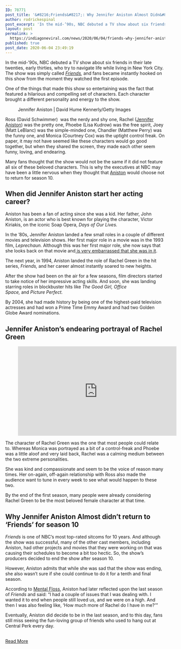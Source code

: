 ```yaml
---
ID: 78771
post_title: '&#8216;Friends&#8217;: Why Jennifer Aniston Almost Didn&#8217;t Return For Season 10'
author: rodrickespinal
post_excerpt: 'In the mid-’90s, NBC debuted a TV show about six friends in their late twenties, early thirties, who try to navigate life while living in New York City. The show was simply called Friends, and fans became instantly hooked on this show from the moment they watched the first episode. One of the things that made&hellip;'
layout: post
permalink: >
  https://indiagoneviral.com/news/2020/06/04/friends-why-jennifer-aniston-almost-didnt-return-for-season-10/78771/rodrickespinal/
published: true
post_date: 2020-06-04 23:49:19
---
```

<article id="spt-initial-article">
    <div>
      <div id="spt-initial-content">
        
<p>In the mid-’90s, NBC debuted a TV show about six friends in their late twenties, early thirties, who try to navigate life while living in New York City. The show was simply called <em><a href="https://www.cheatsheet.com/entertainment/will-the-friends-reunion-lead-the-way-to-a-reboot.html/">Friends</a>, </em>and fans became instantly hooked on this show from the moment they watched the first episode.</p>



<p>One of the things that made this show so entertaining was the fact that featured a hilarious and compelling set of characters. Each character brought a different personality and energy to the show. </p>



<figure><img alt="" data-cs_img_height="692" data-cs_img_width="1024" data-src="https://www.cheatsheet.com/wp-content/uploads/2020/06/Jennifer-Aniston.jpg?x53037" id="Jennifer-Aniston" src="data:image/gif;base64,R0lGODlhAQABAAAAACH5BAEKAAEALAAAAAABAAEAAAICTAEAOw=="></img><figcaption>Jennifer Aniston | David Hume Kennerly/Getty Images</figcaption></figure><p>Ross (David Schwimmer)  was the nerdy and shy one, Rachel (<a href="https://www.cheatsheet.com/tag/jennifer-aniston/">Jennifer Aniston</a>) was the pretty one, Phoebe (Lisa Kudrow) was the free spirit, Joey (Matt LeBlanc) was the simple-minded one, Chandler (Matthew Perry) was the funny one, and Monica (Courtney Cox) was the uptight control freak. On paper, it may not have seemed like these characters would go good together, but when they shared the screen, they made each other seem funny, loving, and endearing.</p>



<p>Many fans thought that the show would not be the same if it did not feature all six of these beloved characters. This is why the executives at NBC may have been a little nervous when they thought that <a href="https://www.cheatsheet.com/entertainment/jennifer-anistons-net-worth-and-how-much-she-still-makes-from-friends.html/">Aniston</a> would choose not to return for season 10.</p>



<h2>When did Jennifer Aniston start her acting career?</h2>



<figure><div>
<blockquote data-instgrm-captioned="" data-instgrm-permalink="https://www.instagram.com/p/B8cPQLjBdYY/?utm_source=ig_embed&utm_campaign=loading" data-instgrm-version="12"></blockquote>
</div></figure><p>Aniston has been a fan of acting since she was a kid. Her father, John Aniston, is an actor who is best known for playing the character, Victor Kiriakis, on the iconic Soap Opera, <em>Days of Our Lives.</em></p>



<p>In the ’80s, Jennifer Aniston landed a few small roles in a couple of different movies and television shows. Her first major role in a movie was in the 1993 film, <em>Leprechaun. </em>Although this was her first major role, she now says that she looks back on that movie and<a href="https://www.independent.ie/entertainment/movies/movie-news/jennifer-aniston-tells-of-mortifying-moment-fiance-justin-theroux-stumbled-across-her-first-film-leprechaun-30763437.html" target="_blank" rel="noopener noreferrer"> is very embarrassed that she was in it</a>.</p>



<p>The next year, in 1994, Aniston landed the role of Rachel Green in the hit series, <em>Friends, </em>and her career almost instantly soared to new heights.</p>



<p>After the show had been on the air for a few seasons, film directors started to take notice of her impressive acting skills. And soon, she was landing starring roles in blockbuster hits like <em>The Good Girl, Office Space, </em>and <em>Picture Perfect.</em></p>



<p>By 2004, she had made history by being one of the highest-paid television actresses and had won a Prime Time Emmy Award and had two Golden Globe Award nominations.</p>



<h2>Jennifer Aniston’s endearing portrayal of Rachel Green</h2>



<figure><p>
<iframe allow="accelerometer; autoplay; encrypted-media; gyroscope; picture-in-picture" allowfullscreen="" frameborder="0" height="281" src="https://www.youtube.com/embed/YNLngwbXD_o?feature=oembed" title="Friends _ Top Funny Moments _ Rachel Green _ Season 1" width="500"></iframe>
</p></figure><p>The character of Rachel Green was the one that most people could relate to. Whereas Monica was portrayed as a bit of a control-freak and Phoebe was a little aloof and very laid back, Rachel was a calming medium between the two extreme personalities. </p>



<p>She was kind and compassionate and seem to be the voice of reason many times. Her on-again, off-again relationship with Ross also made the audience want to tune in every week to see what would happen to these two.</p>



<p>By the end of the first season, many people were already considering Rachel Green to be the most beloved female character at that time.</p>



<h2>Why Jennifer Aniston Almost didn’t return to ‘Friends’ for season 10</h2>



<figure><div>
<blockquote data-instgrm-captioned="" data-instgrm-permalink="https://www.instagram.com/p/B82FMKcBKHL/?utm_source=ig_embed&utm_campaign=loading" data-instgrm-version="12"></blockquote>
</div></figure><p><em>Friends </em>is one of NBC’s most top-rated sitcoms for 10 years. And although the show was successful, many of the other cast members, including Aniston, had other projects and movies that they were working on that was causing their schedules to become a bit too hectic. So, the show’s producers decided to end the show after season 10.</p>



<p>However, Aniston admits that while she was sad that the show was ending, she also wasn’t sure if she could continue to do it for a tenth and final season.</p>



<p>According to <a href="https://www.mentalfloss.com/article/56565/25-things-you-might-not-know-about-friends" target="_blank" rel="noopener noreferrer">Mental Floss</a>, Aniston had later reflected upon the last season of <em>Friends </em>and said: “I had a couple of issues that I was dealing with. I wanted it to end when people still loved us, and we were on a high. And then I was also feeling like, ‘How much more of Rachel do I have in me?'”</p>



<p>Eventually, Aniston did decide to be in the last season, and to this day, fans still miss seeing the fun-loving group of friends who used to hang out at Central Perk every day.</p>
      </div>  
    </div>
  </article><br/><a href="https://www.cheatsheet.com/entertainment/friends-why-jennifer-aniston-almost-didnt-return-for-season-10.html/" class="button purchase" rel="nofollow noopener noreferrer" target="_blank">Read More</a>